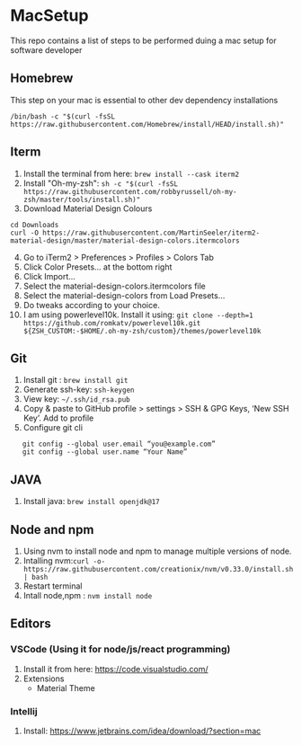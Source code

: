 # MacSetup
This repo contains a list of steps to be performed duing a mac setup for software developer
## Homebrew
This step on your mac is essential to other dev dependency installations
```
/bin/bash -c "$(curl -fsSL https://raw.githubusercontent.com/Homebrew/install/HEAD/install.sh)"
```
## Iterm
1. Install the terminal from here: ```brew install --cask iterm2```
2. Install "Oh-my-zsh": ```sh -c "$(curl -fsSL https://raw.githubusercontent.com/robbyrussell/oh-my-zsh/master/tools/install.sh)"```
3. Download Material Design Colours
```
cd Downloads
curl -O https://raw.githubusercontent.com/MartinSeeler/iterm2-material-design/master/material-design-colors.itermcolors
```
4. Go to iTerm2 > Preferences > Profiles > Colors Tab
5. Click Color Presets… at the bottom right
6. Click Import…
7. Select the material-design-colors.itermcolors file
8. Select the material-design-colors from Load Presets…
9. Do tweaks according to your choice.
10. I am using powerlevel10k. Install it using: ```git clone --depth=1 https://github.com/romkatv/powerlevel10k.git ${ZSH_CUSTOM:-$HOME/.oh-my-zsh/custom}/themes/powerlevel10k```

## Git
1. Install git : ```brew install git```
2. Generate ssh-key: ```ssh-keygen```
2. View key: ```~/.ssh/id_rsa.pub```
3. Copy & paste to GitHub profile > settings > SSH & GPG Keys, ‘New SSH Key’. Add to profile
4. Configure git cli
```
   git config --global user.email “you@example.com” 
   git config --global user.name “Your Name”
```

## JAVA
1. Install java: ```brew install openjdk@17```

## Node and npm
1. Using nvm to install node and npm to manage multiple versions of node.
2. Intalling nvm:```curl -o- https://raw.githubusercontent.com/creationix/nvm/v0.33.0/install.sh | bash```
3. Restart terminal
4. Intall node,npm : ``` nvm install node ```


## Editors
### VSCode (Using it for node/js/react programming)
1. Install it from here: https://code.visualstudio.com/
2. Extensions
   * Material Theme
### Intellij
1. Install: https://www.jetbrains.com/idea/download/?section=mac



